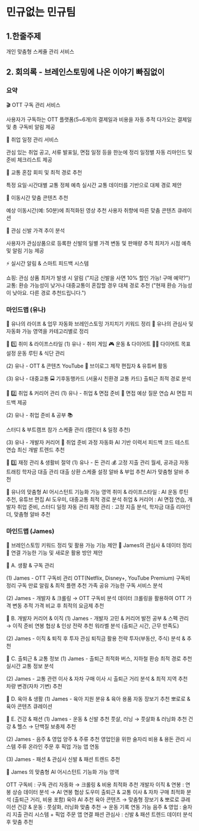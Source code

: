 # 민규없는 민규팀

## 1.한줄주제  

개인 맞춤형 스케쥴 관리 서비스

## 2. 회의록 - 브레인스토밍에 나온 이야기 빠짐없이  

### 요약  
🎬 OTT 구독 관리 서비스

사용자가 구독하는 OTT 플랫폼(5~6개)의 결제일과 비용을 자동 추적
다가오는 결제일 및 총 구독비 알림 제공

💼 취업 일정 관리 서비스

관심 있는 취업 공고, 서류 발표일, 면접 일정 등을 한눈에 정리
일정별 자동 리마인드 및 준비 체크리스트 제공

🚆 교통 혼잡 회피 및 최적 경로 추천

특정 요일·시간대별 교통 정체 예측
실시간 교통 데이터를 기반으로 대체 경로 제안

🚀 이동시간 맞춤 콘텐츠 추천

예상 이동시간(예: 50분)에 최적화된 영상 추천
사용자 취향에 따른 맞춤 콘텐츠 큐레이션

👟 관심 신발 가격 추이 분석

사용자가 관심상품으로 등록한 신발의 일별 가격 변동 및 판매량 추적
최저가 시점 예측 및 알림 기능 제공

⚡ 실시간 알림 & 스마트 피드백 시스템

쇼핑: 관심 상품 최저가 발생 시 알림 ("지금 신발을 사면 10% 할인 가능! 구매 예약?")
교통: 환승 가능성이 낮거나 대중교통이 혼잡할 경우 대체 경로 추천 ("현재 환승 가능성이 낮아요. 다른 경로 추천드립니다.")

### 마인드맵 (유나)

🚀 유나의 라이프 & 업무 자동화 브레인스토밍 가지치기 키워드 정리
📌 유나의 관심사 및 자동화 가능 영역을 카테고리별로 정리

🔹 1️⃣ 취미 & 라이프스타일
(1) 유나 - 취미
게임 🎮
운동 & 다이어트 🏋️‍♀️
다이어트 목표 설정
운동 루틴 & 식단 관리

(2) 유나 - OTT & 콘텐츠
YouTube 🎥
브이로그 제작
편집자 & 유튜버 활동

(3) 유나 - 대중교통 🚍
기후동행카드 (서울시 친환경 교통 카드)
출퇴근 최적 경로 분석

🔹 2️⃣ 취업 & 커리어 관리
(1) 유나 - 취업 & 면접 준비 🎤
면접 예상 질문 연습
AI 면접 피드백 제공

(2) 유나 - 취업 준비 & 공부 📚

스터디 & 부트캠프 참가
스케줄 관리 (캘린더 & 일정 추천)

(3) 유나 - 개발자 커리어 🚀
취업 준비 과정 자동화
AI 기반 이력서 피드백
코드 테스트 연습
최신 개발 트렌드 추천

🔹 3️⃣ 재정 관리 & 생활비 절약
(1) 유나 - 돈 관리 💰
고정 지출 관리
월세, 공과금 자동 트래킹
학자금 대출 관리
대출 상환 스케줄 설정
알바 & 부업 추천
AI가 맞춤형 알바 추천

📌 유나의 맞춤형 AI 어시스턴트 기능화 가능 영역
취미 & 라이프스타일 : AI 운동 루틴 추천, 유튜브 편집 AI 도우미, 대중교통 최적 경로 분석
취업 & 커리어 : AI 면접 연습, 개발자 취업 준비, 스터디 일정 자동 관리
재정 관리 : 고정 지출 분석, 학자금 대출 리마인더, 맞춤형 알바 추천

### 마인드맵 (James) 

🚀 브레인스토밍 키워드 정리 및 활용 가능 기능 제안
📌 James의 관심사 & 데이터 정리
📌 연결 가능한 기능 및 새로운 활용 방안 제안

🔹 A. 생활 & 구독 관리

(1) James - OTT 구독비 관리
OTT(Netflix, Disney+, YouTube Premium) 구독비 정리
구독 만료 알림 & 최적 플랜 추천
가족 공유 가능한 구독 서비스 분석

(2) James - 개발자 & 크롤링 → OTT 구독비 분석
데이터 크롤링을 활용하여 OTT 가격 변동 추적
가격 비교 후 최적의 요금제 추천

🔹 B. 개발자 커리어 & 이직
(1) James - 개발자 고민 & 커리어 발전
공부 & 스펙 관리 → 이직 준비
연봉 협상 & 인상 전략 추천
워라벨 분석 (출퇴근 시간, 근무 만족도)

(2) James - 이직 & 퇴직 후 투자 관심
퇴직금 활용 전략
투자(부동산, 주식) 분석 & 추천

🔹 C. 출퇴근 & 교통 정보
(1) James - 출퇴근 최적화
버스, 지하철 환승 최적 경로 추천
실시간 교통 정보 분석

(2) James - 교통 관련 이사 & 자차 구매
이사 시 출퇴근 거리 분석 & 최적 지역 추천
차량 변경(자차 기변) 추천

🔹 D. 육아 & 생활
(1) James - 육아 지원
분유 & 육아 용품 자동 장보기 추천
뽀로로 & 육아 콘텐츠 큐레이션

🔹 E. 건강 & 패션
(1) James - 운동 & 신발 추천
풋살, 러닝 → 풋살화 & 러닝화 추천
건강 & 헬스 → 단백질 보충제 추천

(2) James - 음주 & 영업
양주 & 주류 추천
영업인을 위한 술자리 비용 & 용돈 관리 시스템
주류 온라인 주문 후 픽업 가능 앱 연동

(3) James - 패션 & 관심사
신발 & 패션 트렌드 추천

📌 James 의 맞춤형 AI 어시스턴트 기능화 가능 영역

OTT 구독비 : 구독 관리 자동화 → 크롤링 & 비용 최적화 추천
개발자 이직 & 연봉 : 연봉 상승 데이터 분석 → AI 연봉 협상 도우미
출퇴근 & 교통   이사 & 자차 구매 최적화 분석 (출퇴근 거리, 비용 포함)
육아    AI 추천 육아 콘텐츠 → 맞춤형 장보기 & 뽀로로 큐레이션
건강 & 운동 : 풋살화, 러닝화 맞춤 추천 → 운동 기록 연동 가능
음주 & 영업 : 술자리 지출 관리 시스템 + 픽업 주문 앱 연결
패션 관심사 :  신발 & 패션 트렌드 데이터 분석 후 맞춤 추천
